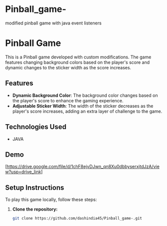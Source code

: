 # Pinball_game-
modified pinball game with java event listeners
# Pinball Game

This is a Pinball game developed with custom modifications. The game features changing background colors based on the player's score and dynamic changes to the sticker width as the score increases.

## Features

- **Dynamic Background Color**: The background color changes based on the player's score to enhance the gaming experience.
- **Adjustable Sticker Width**: The width of the sticker decreases as the player's score increases, adding an extra layer of challenge to the game.

## Technologies Used

- JAVA

## Demo

[https://drive.google.com/file/d/1chF8ejvDJwn_qn8Xu0dbbyserxjtdJzA/view?usp=drive_link]

## Setup Instructions

To play this game locally, follow these steps:

1. **Clone the repository:**

   ```bash
   git clone https://github.com/dashindia45/Pinball_game-.git
